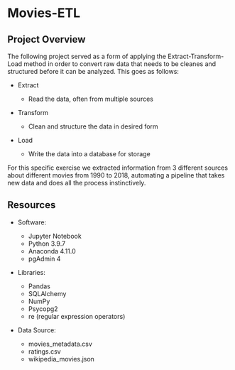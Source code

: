# Movies-ETL
## Project Overview
The following project served as a form of applying the Extract-Transform-Load method in order to convert raw data that needs to be cleanes and structured before it can be analyzed. This goes as follows:

  - Extract
    - Read the data, often from multiple sources

  - Transform
    - Clean and structure the data in desired form

  - Load
    - Write the data into a database for storage

For this specific exercise we extracted information from 3 different sources about different movies from 1990 to 2018, automating a pipeline that takes new data and does all the process instinctively.

## Resources
- Software:
  - Jupyter Notebook
  - Python 3.9.7
  - Anaconda 4.11.0
  - pgAdmin 4
 
- Libraries:
  - Pandas
  - SQLAlchemy
  - NumPy
  - Psycopg2
  - re (regular expression operators)

- Data Source:
  - movies_metadata.csv
  - ratings.csv
  - wikipedia_movies.json
